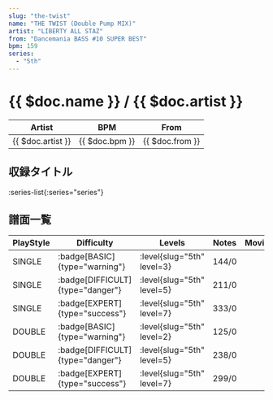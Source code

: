 ```yaml
---
slug: "the-twist"
name: "THE TWIST (Double Pump MIX)"
artist: "LIBERTY ALL STAZ"
from: "Dancemania BASS #10 SUPER BEST"
bpm: 159
series:
  - "5th"
---
```


# {{ $doc.name }} / {{ $doc.artist }}

|Artist|BPM|From|
|------|---|----|
|{{ $doc.artist }}|{{ $doc.bpm }}|{{ $doc.from }}|

## 収録タイトル

:series-list{:series="series"}

## 譜面一覧

|PlayStyle|Difficulty|Levels|Notes|Movie|
|---------|----------|------|-----|-----|
|SINGLE| :badge[BASIC]{type="warning"}|<div class="field is-grouped is-grouped-multiline"> :level{slug="5th" level=3}</div>|144/0||
|SINGLE| :badge[DIFFICULT]{type="danger"}|<div class="field is-grouped is-grouped-multiline"> :level{slug="5th" level=5}</div>|211/0||
|SINGLE| :badge[EXPERT]{type="success"}|<div class="field is-grouped is-grouped-multiline"> :level{slug="5th" level=7}</div>|333/0||
|DOUBLE| :badge[BASIC]{type="warning"}|<div class="field is-grouped is-grouped-multiline"> :level{slug="5th" level=2}</div>|125/0||
|DOUBLE| :badge[DIFFICULT]{type="danger"}|<div class="field is-grouped is-grouped-multiline"> :level{slug="5th" level=5}</div>|238/0||
|DOUBLE| :badge[EXPERT]{type="success"}|<div class="field is-grouped is-grouped-multiline"> :level{slug="5th" level=7}</div>|299/0||
